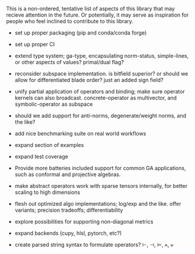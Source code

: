 
This is a non-ordered, tentative list of aspects of this library that may recieve attention in the future. 
Or potentially, it may serve as inspiration for people who feel inclined to contribute to this library.

* set up proper packaging (pip and conda/conda forge)
* set up proper CI


* extend type system; ga-type, encapsulating norm-status, simple-lines, or other aspects of values? primal/dual flag?
* reconsider subspace implementation. is bitfield superior? or should we allow for differentiated blade order? just an added sign field?
* unify partial application of operators and binding; make sure operator kernels can also broadcast. concrete-operator as multivector, and symbolic-operator as subspace
* should we add support for anti-norms, degenerate/weight norms, and the like?
* add nice benchmarking suite on real world workflows
* expand section of examples
* expand test coverage
* Provide more batteries included support for common GA applications, such as conformal and projective algebras.
* make abstract operators work with sparse tensors internally, for better scaling to high dimensions
* flesh out optimized algo implementations; log/exp and the like. offer variants; precision tradeoffs; differentiability

* explore possibilities for supporting non-diagonal metrics
* expand backends (cupy, hlsl, pytorch, etc?)
* create parsed string syntax to formulate operators? ⊢, ⊣, ⊨, ⩜, ⩝
